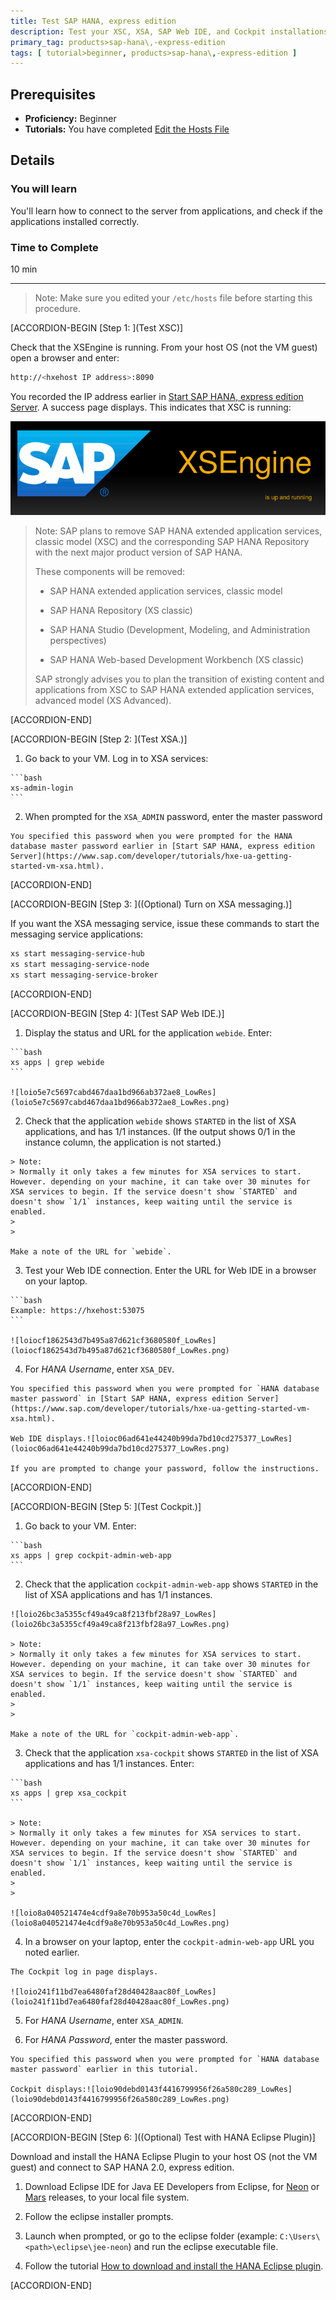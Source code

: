 ```yaml
---
title: Test SAP HANA, express edition
description: Test your XSC, XSA, SAP Web IDE, and Cockpit installations.
primary_tag: products>sap-hana\,-express-edition
tags: [ tutorial>beginner, products>sap-hana\,-express-edition ]
---
```


<!-- loio0377017816dc46b09db7b2e13bfabc0a -->

## Prerequisites
 - **Proficiency:** Beginner
 - **Tutorials:** You have completed [Edit the Hosts File](http://www.sap.com/developer/tutorials/hxe-ua-hosts.html)

## Details
### You will learn
You'll learn how to connect to the server from applications, and check if the applications installed correctly.

### Time to Complete
10 min

---

> Note:
> Make sure you edited your `/etc/hosts` file before starting this procedure.
> 
> 

[ACCORDION-BEGIN [Step 1: ](Test XSC)]

Check that the XSEngine is running. From your host OS (not the VM guest) open a browser and enter:

```bash
http://<hxehost IP address>:8090
```

You recorded the IP address earlier in [Start SAP HANA, express edition Server](https://www.sap.com/developer/tutorials/hxe-ua-getting-started-vm-xsa.html). A success page displays. This indicates that XSC is running:

![loio511f9acd6591413db454e05b8dc8368c_HiRes](loio511f9acd6591413db454e05b8dc8368c_HiRes.png)

> Note:
> SAP plans to remove SAP HANA extended application services, classic model (XSC) and the corresponding SAP HANA Repository with the next major product version of SAP HANA.
> 
> These components will be removed:
> 
> -   SAP HANA extended application services, classic model
> 
> -   SAP HANA Repository (XS classic)
> 
> -   SAP HANA Studio (Development, Modeling, and Administration perspectives)
> 
> -   SAP HANA Web-based Development Workbench (XS classic)
> 
> 
> SAP strongly advises you to plan the transition of existing content and applications from XSC to SAP HANA extended application services, advanced model (XS Advanced).
> 
> 

[ACCORDION-END]

[ACCORDION-BEGIN [Step 2: ](Test XSA.)]

1.   Go back to your VM. Log in to XSA services: 

    ```bash
    xs-admin-login
    ```

2.   When prompted for the `XSA_ADMIN` password, enter the master password 

    You specified this password when you were prompted for the HANA database master password earlier in [Start SAP HANA, express edition Server](https://www.sap.com/developer/tutorials/hxe-ua-getting-started-vm-xsa.html).

[ACCORDION-END]

[ACCORDION-BEGIN [Step 3: ]((Optional) Turn on XSA messaging.)]

If you want the XSA messaging service, issue these commands to start the messaging service applications:

```bash
xs start messaging-service-hub
xs start messaging-service-node
xs start messaging-service-broker

```

[ACCORDION-END]

[ACCORDION-BEGIN [Step 4: ](Test SAP Web IDE.)]

1.   Display the status and URL for the application `webide`. Enter: 

    ```bash
    xs apps | grep webide
    ```

    ![loio5e7c5697cabd467daa1bd966ab372ae8_LowRes](loio5e7c5697cabd467daa1bd966ab372ae8_LowRes.png)

2.   Check that the application `webide` shows `STARTED` in the list of XSA applications, and has 1/1 instances. (If the output shows 0/1 in the instance column, the application is not started.) 

    > Note:
    > Normally it only takes a few minutes for XSA services to start. However. depending on your machine, it can take over 30 minutes for XSA services to begin. If the service doesn't show `STARTED` and doesn't show `1/1` instances, keep waiting until the service is enabled.
    > 
    > 

    Make a note of the URL for `webide`.

3.   Test your Web IDE connection. Enter the URL for Web IDE in a browser on your laptop. 

    ```bash
    Example: https://hxehost:53075
    ```

    ![loiocf1862543d7b495a87d621cf3680580f_LowRes](loiocf1862543d7b495a87d621cf3680580f_LowRes.png)

4.   For *HANA Username*, enter `XSA_DEV`. 

    You specified this password when you were prompted for `HANA database master password` in [Start SAP HANA, express edition Server](https://www.sap.com/developer/tutorials/hxe-ua-getting-started-vm-xsa.html).

    Web IDE displays.![loioc06ad641e44240b99da7bd10cd275377_LowRes](loioc06ad641e44240b99da7bd10cd275377_LowRes.png)

    If you are prompted to change your password, follow the instructions.

[ACCORDION-END]

[ACCORDION-BEGIN [Step 5: ](Test Cockpit.)]

1.   Go back to your VM. Enter: 

    ```bash
    xs apps | grep cockpit-admin-web-app
    ```

2.   Check that the application `cockpit-admin-web-app` shows `STARTED` in the list of XSA applications and has 1/1 instances. 

    ![loio26bc3a5355cf49a49ca8f213fbf28a97_LowRes](loio26bc3a5355cf49a49ca8f213fbf28a97_LowRes.png)

    > Note:
    > Normally it only takes a few minutes for XSA services to start. However. depending on your machine, it can take over 30 minutes for XSA services to begin. If the service doesn't show `STARTED` and doesn't show `1/1` instances, keep waiting until the service is enabled.
    > 
    > 

    Make a note of the URL for `cockpit-admin-web-app`.

3.   Check that the application `xsa-cockpit` shows `STARTED` in the list of XSA applications and has 1/1 instances. Enter: 

    ```bash
    xs apps | grep xsa_cockpit
    ```

    > Note:
    > Normally it only takes a few minutes for XSA services to start. However. depending on your machine, it can take over 30 minutes for XSA services to begin. If the service doesn't show `STARTED` and doesn't show `1/1` instances, keep waiting until the service is enabled.
    > 
    > 

    ![loio8a040521474e4cdf9a8e70b953a50c4d_LowRes](loio8a040521474e4cdf9a8e70b953a50c4d_LowRes.png)

4.   In a browser on your laptop, enter the `cockpit-admin-web-app` URL you noted earlier. 

    The Cockpit log in page displays.

    ![loio241f11bd7ea6480faf28d40428aac80f_LowRes](loio241f11bd7ea6480faf28d40428aac80f_LowRes.png)

5.   For *HANA Username*, enter `XSA_ADMIN`. 

6.   For *HANA Password*, enter the master password. 

    You specified this password when you were prompted for `HANA database master password` earlier in this tutorial.

    Cockpit displays:![loio90debd0143f4416799956f26a580c289_LowRes](loio90debd0143f4416799956f26a580c289_LowRes.png)

[ACCORDION-END]

[ACCORDION-BEGIN [Step 6: ]((Optional) Test with HANA Eclipse Plugin)]

Download and install the HANA Eclipse Plugin to your host OS (not the VM guest) and connect to SAP HANA 2.0, express edition.

1.   Download Eclipse IDE for Java EE Developers from Eclipse, for [Neon](http://www.eclipse.org/neon/) or [Mars](http://www.eclipse.org/mars/) releases, to your local file system. 

2.   Follow the eclipse installer prompts. 

3.   Launch when prompted, or go to the eclipse folder (example: `C:\Users\<path>\eclipse\jee-neon`) and run the eclipse executable file. 

4.   Follow the tutorial [How to download and install the HANA Eclipse plugin](http://www.sap.com/developer/tutorials/hxe-howto-eclipse.html). 

[ACCORDION-END]


